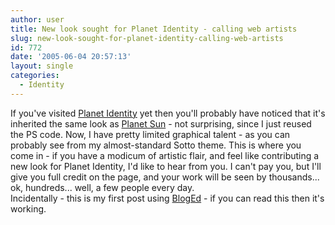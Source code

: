 ```yaml
---
author: user
title: New look sought for Planet Identity - calling web artists
slug: new-look-sought-for-planet-identity-calling-web-artists
id: 772
date: '2005-06-04 20:57:13'
layout: single
categories:
  - Identity
---
```


If you've visited [Planet Identity](http://planetidentity.org/) yet then you'll probably have noticed that it's inherited the same look as [Planet Sun](http://planetsun.org/) - not surprising, since I just reused the PS code. Now, I have pretty limited graphical talent - as you can probably see from my almost-standard Sotto theme. This is where you come in - if you have a modicum of artistic flair, and feel like contributing a new look for Planet Identity, I'd like to hear from you. I can't pay you, but I'll give you full credit on the page, and your work will be seen by thousands... ok, hundreds... well, a few people every day.  
Incidentally - this is my first post using [BlogEd](http://blogs.sun.com/roller/page/bblfish/20050530#final_beta_of_bloged_0) - if you can read this then it's working.